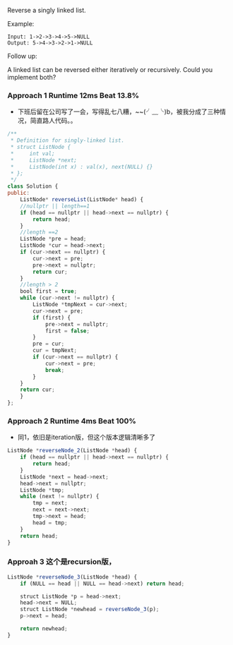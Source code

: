 Reverse a singly linked list.

Example:

    Input: 1->2->3->4->5->NULL
    Output: 5->4->3->2->1->NULL

Follow up:

A linked list can be reversed either iteratively or recursively. Could you implement both?

### Approach 1 Runtime 12ms Beat 13.8%
- 下班后留在公司写了一会，写得乱七八糟，~~(╯﹏╰)b，被我分成了三种情况，简直路人代码。。

```js
/**
 * Definition for singly-linked list.
 * struct ListNode {
 *     int val;
 *     ListNode *next;
 *     ListNode(int x) : val(x), next(NULL) {}
 * };
 */
class Solution {
public:
    ListNode* reverseList(ListNode* head) {
    //nullptr || length==1
    if (head == nullptr || head->next == nullptr) {
        return head;
    }
    //length ==2
    ListNode *pre = head;
    ListNode *cur = head->next;
    if (cur->next == nullptr) {
        cur->next = pre;
        pre->next = nullptr;
        return cur;
    }
    //length > 2
    bool first = true;
    while (cur->next != nullptr) {
        ListNode *tmpNext = cur->next;
        cur->next = pre;
        if (first) {
            pre->next = nullptr;
            first = false;
        }
        pre = cur;
        cur = tmpNext;
        if (cur->next == nullptr) {
            cur->next = pre;
            break;
        }
    }
    return cur;
    }
};
```

### Approach 2 Runtime 4ms Beat 100%
- 同1，依旧是iteration版，但这个版本逻辑清晰多了

```js
ListNode *reverseNode_2(ListNode *head) {
    if (head == nullptr || head->next == nullptr) {
        return head;
    }
    ListNode *next = head->next;
    head->next = nullptr;
    ListNode *tmp;
    while (next != nullptr) {
        tmp = next;
        next = next->next;
        tmp->next = head;
        head = tmp;
    }
    return head;
}
```

### Approah 3 这个是recursion版，

```js
ListNode *reverseNode_3(ListNode *head) {
    if (NULL == head || NULL == head->next) return head;

    struct ListNode *p = head->next;
    head->next = NULL;
    struct ListNode *newhead = reverseNode_3(p);
    p->next = head;

    return newhead;
}
```

